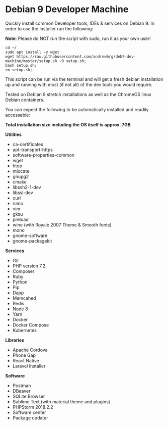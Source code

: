 # Debian 9 Developer Machine
Quickly install common Developer tools, IDEs &amp; services on Debian 9. In order to use the installer run the following:

__Note__: Please do NOT run the script with sudo, run it as your own user!

```
cd ~/
sudo apt install -y wget
wget https://raw.githubusercontent.com/andrewbrg/deb9-dev-machine/master/setup.sh -O setup.sh;
bash setup.sh;
rm setup.sh;
```

This script can be run via the terminal and will get a fresh debian installation up and running with most (if not all) of the dev tools you would require.

Tested on Debian 9 stretch installations as well as the ChromeOS linux Debian containers.

You can expect the following to be automatically installed and readily accessable:

**Total installation size including the OS itself is approx. 7GB**

**Utilities**
- ca-certificates
- apt-transport-https
- software-properties-common
- wget
- htop
- mlocate
- gnupg2
- cmake
- libssh2-1-dev
- libssl-dev
- curl
- nano
- vim
- gksu
- preload
- wine (with Royale 2007 Theme & Smooth fonts)
- mono
- gnome-software
- gnome-packagekit

**Services**
- Git
- PHP version 7.2
- Composer
- Ruby
- Python
- Pip
- Dapp
- Memcahed
- Redis
- Node 8
- Yarn
- Docker
- Docker Compose
- Kubernetes

**Libraries**
- Apache Cordova
- Phone Gap
- React Native
- Laravel Installer

**Software**
- Postman
- DBeaver
- SQLite Browser
- Sublime Text (with material theme and plugins)
- PHPStorm 2018.2.2
- Software center
- Package updater

